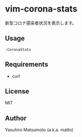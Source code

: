 # vim-corona-stats

新型コロナ感染者状況を表示します。

## Usage

```
:CoronaStats
```

## Requirements

* curl

## License

MIT

## Author

Yasuhiro Matsumoto (a.k.a. mattn)
